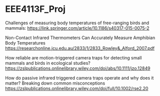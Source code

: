 # EEE4113F_Proj

Challenges of measuring body temperatures of free-ranging birds and mammals: 
https://link.springer.com/article/10.1186/s40317-015-0075-2

Non-Contact Infrared Thermometers Can
Accurately Measure Amphibian Body
Temperatures
https://researchonline.jcu.edu.au/2833/1/2833_Rowley&_Alford_2007.pdf

How reliable are motion-triggered camera traps for detecting small mammals and birds in ecological studies?
https://zslpublications.onlinelibrary.wiley.com/doi/abs/10.1111/jzo.12849

How do passive infrared triggered camera traps operate and why does it matter? Breaking down common misconceptions
https://zslpublications.onlinelibrary.wiley.com/doi/full/10.1002/rse2.20
